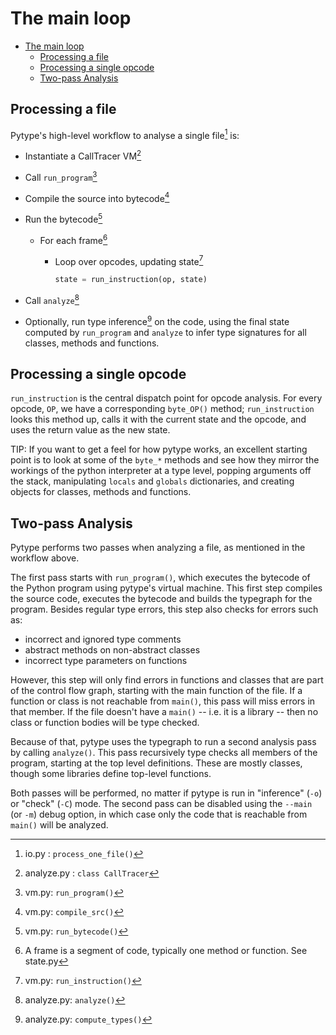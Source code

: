 # The main loop

<!--* freshness: { owner: 'mdemello' reviewed: '2020-12-08' } *-->

<!--ts-->
   * [The main loop](#the-main-loop)
      * [Processing a file](#processing-a-file)
      * [Processing a single opcode](#processing-a-single-opcode)
      * [Two-pass Analysis](#two-pass-analysis)

<!-- Added by: rechen, at: 2021-05-07T17:10-07:00 -->

<!--te-->

## Processing a file

Pytype's high-level workflow to analyse a single file[^process-one-file] is:

*   Instantiate a CallTracer VM[^calltracer]
*   Call `run_program`[^run-program]
*   Compile the source into bytecode[^compile-src]
*   Run the bytecode[^run-bytecode]

    *   For each frame[^frame]

        *   Loop over opcodes, updating state[^run-instruction]

            ```python
            state = run_instruction(op, state)
            ```

*   Call `analyze`[^analyze]

*   Optionally, run type inference[^compute-types] on the code, using the final
    state computed by `run_program` and `analyze` to infer type signatures for
    all classes, methods and functions.

## Processing a single opcode

`run_instruction` is the central dispatch point for opcode analysis. For every
opcode, `OP`, we have a corresponding `byte_OP()` method; `run_instruction`
looks this method up, calls it with the current state and the opcode, and uses
the return value as the new state.

TIP: If you want to get a feel for how pytype works, an excellent
starting point is to look at some of the `byte_*` methods and see how they
mirror the workings of the python interpreter at a type level, popping arguments
off the stack, manipulating `locals` and `globals` dictionaries, and creating
objects for classes, methods and functions.

## Two-pass Analysis

Pytype performs two passes when analyzing a file, as mentioned in the workflow
above.

The first pass starts with `run_program()`, which executes the bytecode of the
Python program using pytype's virtual machine. This first step compiles the
source code, executes the bytecode and builds the typegraph for the program.
Besides regular type errors, this step also checks for errors such as:

-   incorrect and ignored type comments
-   abstract methods on non-abstract classes
-   incorrect type parameters on functions

However, this step will only find errors in functions and classes that are part
of the control flow graph, starting with the main function of the file. If a
function or class is not reachable from `main()`, this pass will miss errors in
that member. If the file doesn't have a `main()` -- i.e. it is a library -- then
no class or function bodies will be type checked.

Because of that, pytype uses the typegraph to run a second analysis pass by
calling `analyze()`. This pass recursively type checks all members of the
program, starting at the top level definitions. These are mostly classes, though
some libraries define top-level functions.

Both passes will be performed, no matter if pytype is run in "inference" (`-o`)
or "check" (`-C`) mode. The second pass can be disabled using the `--main` (or
`-m`) debug option, in which case only the code that is reachable from `main()`
will be analyzed.

[^process-one-file]: io.py : `process_one_file()`
[^run-program]: vm.py: `run_program()`
[^calltracer]: analyze.py : `class CallTracer`
[^compile-src]: vm.py: `compile_src()`
[^run-bytecode]: vm.py: `run_bytecode()`
[^analyze]: analyze.py: `analyze()`
[^frame]: A frame is a segment of code, typically one method or function. See
    state.py
[^run-instruction]: vm.py: `run_instruction()`
[^compute-types]: analyze.py: `compute_types()`
